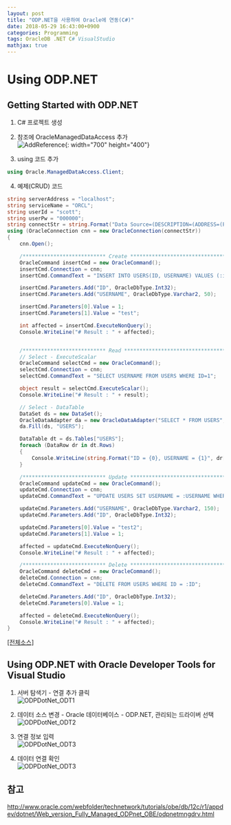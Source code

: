 ```yaml
---
layout: post
title: "ODP.NET을 사용하여 Oracle에 연동(C#)"
date: 2018-05-29 16:43:00+0900
categories: Programming
tags: OracleDB .NET C# VisualStudio
mathjax: true
---
```


Using ODP.NET
======================

## Getting Started with ODP.NET

1. C# 프로젝트 생성

2. 참조에 OracleManagedDataAccess 추가   
	![AddReference](/resource/2018/20180529/ODPDotNet_AddReference.png "AddReference"){: width="700" height="400"}

3. using 코드 추가
```c#
using Oracle.ManagedDataAccess.Client;
```

4. 예제(CRUD) 코드
```c#
string serverAddress = "localhost";
string serviceName = "ORCL";
string userId = "scott";
string userPw = "000000";
string connectStr = string.Format("Data Source=(DESCRIPTION=(ADDRESS=(PROTOCOL=TCP)(HOST={0})(PORT=1521))(CONNECT_DATA=(SERVICE_NAME={1})));User Id={2};Password={3};", serverAddress, serviceName, userId, userPw);
using (OracleConnection cnn = new OracleConnection(connectStr))
{
	cnn.Open();

	/*************************** Create *************************************/
	OracleCommand insertCmd = new OracleCommand();
	insertCmd.Connection = cnn;
	insertCmd.CommandText = "INSERT INTO USERS(ID, USERNAME) VALUES (:id, :NAME)";

	insertCmd.Parameters.Add("ID", OracleDbType.Int32);
	insertCmd.Parameters.Add("USERNAME", OracleDbType.Varchar2, 50);

	insertCmd.Parameters[0].Value = 1;
	insertCmd.Parameters[1].Value = "test";

	int affected = insertCmd.ExecuteNonQuery();
	Console.WriteLine("# Result : " + affected);


	/*************************** Read *************************************/
	// Select - ExecuteScalar
	OracleCommand selectCmd = new OracleCommand();
	selectCmd.Connection = cnn;
	selectCmd.CommandText = "SELECT USERNAME FROM USERS WHERE ID=1";

	object result = selectCmd.ExecuteScalar();
	Console.WriteLine("# Result : " + result);

	// Select - DataTable
	DataSet ds = new DataSet();
	OracleDataAdapter da = new OracleDataAdapter("SELECT * FROM USERS", cnn);
	da.Fill(ds, "USERS");

	DataTable dt = ds.Tables["USERS"];
	foreach (DataRow dr in dt.Rows)
	{
		Console.WriteLine(string.Format("ID = {0}, USERNAME = {1}", dr["ID"], dr["USERNAME"]));
	}

	/*************************** Update *************************************/
	OracleCommand updateCmd = new OracleCommand();
	updateCmd.Connection = cnn;
	updateCmd.CommandText = "UPDATE USERS SET USERNAME = :USERNAME WHERE ID = :ID";

	updateCmd.Parameters.Add("USERNAME", OracleDbType.Varchar2, 150);
	updateCmd.Parameters.Add("ID", OracleDbType.Int32);

	updateCmd.Parameters[0].Value = "test2";
	updateCmd.Parameters[1].Value = 1;

	affected = updateCmd.ExecuteNonQuery();
	Console.WriteLine("# Result : " + affected);

	/*************************** Delete *************************************/
	OracleCommand deleteCmd = new OracleCommand();
	deleteCmd.Connection = cnn;
	deleteCmd.CommandText = "DELETE FROM USERS WHERE ID = :ID";

	deleteCmd.Parameters.Add("ID", OracleDbType.Int32);
	deleteCmd.Parameters[0].Value = 1;

	affected = deleteCmd.ExecuteNonQuery();
	Console.WriteLine("# Result : " + affected);
}
```
[[전체소스]](https://github.com/gwimong/exampleCode/tree/master/dotNetDataProvider/oracle/ODPDotNet/OracleDBTest)

## Using ODP.NET with Oracle Developer Tools for Visual Studio

1. 서버 탐색기 -  연결 추가 클릭   
![ODPDotNet_ODT1](/resource/2018/20180529/ODPDotNet_ODT_Using1.png "ODPDotNet_ODT1")

2. 데이터 소스 변경 - Oracle 데이터베이스 - ODP.NET, 관리되는 드라이버 선택
![ODPDotNet_ODT2](/resource/2018/20180529/ODPDotNet_ODT_Using2.png "ODPDotNet_ODT2")

3. 연결 정보 입력   
![ODPDotNet_ODT3](/resource/2018/20180529/ODPDotNet_ODT_Using3.png "ODPDotNet_ODT3")

4. 데이터 연결 확인   
![ODPDotNet_ODT3](/resource/2018/20180529/ODPDotNet_ODT_Using4.png "ODPDotNet_ODT4")



## 참고
<http://www.oracle.com/webfolder/technetwork/tutorials/obe/db/12c/r1/appdev/dotnet/Web_version_Fully_Managed_ODPnet_OBE/odpnetmngdrv.html>
